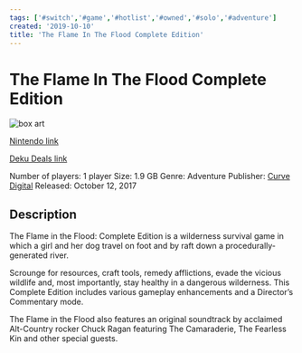 ```yaml
---
tags: ['#switch','#game','#hotlist','#owned','#solo','#adventure']
created: '2019-10-10'
title: 'The Flame In The Flood Complete Edition'
---
```

# The Flame In The Flood Complete Edition

![box art](https://assets.nintendo.com/image/upload/c_pad,f_auto,h_613,q_auto,w_1089/ncom/en_US/games/switch/t/the-flame-in-the-flood-complete-edition-switch/hero?v=2021042919)

[Nintendo link](https://www.nintendo.com/games/detail/the-flame-in-the-flood-complete-edition-switch/)

[Deku Deals link](https://www.dekudeals.com/items/the-flame-in-the-flood-complete-edition)

Number of players: 1 player
Size: 1.9 GB
Genre: Adventure
Publisher: [Curve Digital](https://www.dekudeals.com/games?include[collection]=true&filter[publisher]=Curve+Digital)
Released: October 12, 2017

## Description

The Flame in the Flood: Complete Edition is a wilderness survival game in which a girl and her dog travel on foot and by raft down a procedurally-generated river.

Scrounge for resources, craft tools, remedy afflictions, evade the vicious wildlife and, most importantly, stay healthy in a dangerous wilderness. This Complete Edition includes various gameplay enhancements and a Director’s Commentary mode.

The Flame in the Flood also features an original soundtrack by acclaimed Alt-Country rocker Chuck Ragan featuring The Camaraderie, The Fearless Kin and other special guests.
